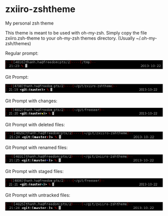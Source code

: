zxiiro-zshtheme
===============

My personal zsh theme


This theme is meant to be used with oh-my-zsh. Simply copy the file
zxiiro.zsh-theme to your oh-my-zsh themes directory. (Usually
~/.oh-my-zsh/themes)


Regular prompt:

![No Git](snapshot.png)

Git Prompt:

![Git](snapshot-git.png)

Git Prompt with changes:

![Git Changes](snapshot-git-changes.png)

Git Prompt with deleted files:

![Git Deleted](snapshot-git-deleted.png)

Git Prompt with renamed files:

![Git Renamed](snapshot-git-renamed.png)

Git Prompt with staged files:

![Git Staged](snapshot-git-staged.png)

Git Prompt with untracked files:

![Git Untracked](snapshot-git-untracked.png)

